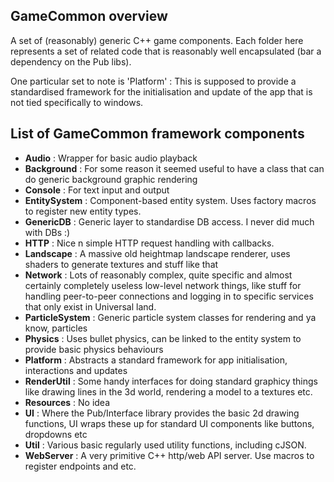 GameCommon overview
----------------------

A set of (reasonably) generic C++ game components.
Each folder here represents a set of related code that is reasonably well encapsulated (bar a dependency on the Pub libs).

One particular set to note is 'Platform' : This is supposed to provide a standardised framework for the initialisation and update of the app that is not tied specifically to windows. 

List of GameCommon framework components
-----------------------------------------

- **Audio** : Wrapper for basic audio playback
- **Background** : For some reason it seemed useful to have a class that can do generic background graphic rendering
- **Console** : For text input and output
- **EntitySystem** : Component-based entity system. Uses factory macros to register new entity types. 
- **GenericDB** : Generic layer to standardise DB access. I never did much with DBs :)
- **HTTP** : Nice n simple HTTP request handling with callbacks.
- **Landscape** : A massive old heightmap landscape renderer, uses shaders to generate textures and stuff like that
- **Network** : Lots of reasonably complex, quite specific and almost certainly completely useless low-level network things, like stuff for handling peer-to-peer connections and logging in to specific services that only exist in Universal land.
- **ParticleSystem** : Generic particle system classes for rendering and ya know, particles
- **Physics** : Uses bullet physics, can be linked to the entity system to provide basic physics behaviours
- **Platform** : Abstracts a standard framework for app initialisation, interactions and updates
- **RenderUtil** : Some handy interfaces for doing standard graphicy things like drawing lines in the 3d world, rendering a model to a textures etc.
- **Resources** : No idea
- **UI** : Where the Pub/Interface library provides the basic 2d drawing functions, UI wraps these up for standard UI components like buttons, dropdowns etc
- **Util** : Various basic regularly used utility functions, including cJSON.
- **WebServer** : A very primitive C++ http/web API server. Use macros to register endpoints and etc.




